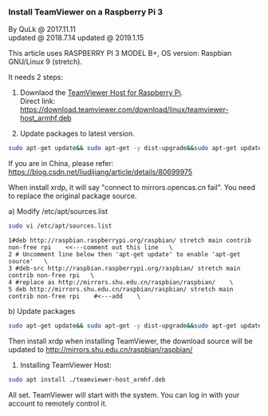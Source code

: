 ### Install TeamViewer on a Raspberry Pi 3

By QuLk @ 2017.11.11 \
updated @ 2018.7.14
updated @ 2019.1.15

This article uses RASPBERRY PI 3 MODEL B+, OS version: Raspbian GNU/Linux 9 (stretch).

It needs 2 steps:

1. Downlaod the [TeamViewer Host for Raspberry Pi](https://www.teamviewer.com/en/download/linux/). \
Direct link: https://download.teamviewer.com/download/linux/teamviewer-host_armhf.deb

1. Update packages to latest version.
```bash
sudo apt-get update&& sudo apt-get -y dist-upgrade&&sudo apt-get update
```
If you are in China, please refer: https://blog.csdn.net/liudijiang/article/details/80699975

When install xrdp, it will say "connect to mirrors.opencas.cn fail". You need to replace the original package source.

  a) Modify /etc/apt/sources.list
```bash
sudo vi /etc/apt/sources.list
```
    1#deb http://raspbian.raspberrypi.org/raspbian/ stretch main contrib non-free rpi    <<---comment out this line   \
    2 # Uncomment line below then 'apt-get update' to enable 'apt-get source'   \
    3 #deb-src http://raspbian.raspberrypi.org/raspbian/ stretch main contrib non-free rpi   \
    4 #replace as http://mirrors.shu.edu.cn/raspbian/raspbian/    \
    5 deb http://mirrors.shu.edu.cn/raspbian/raspbian/ stretch main contrib non-free rpi    #<---add    \

  b) Update packages 
```bash
sudo apt-get update&& sudo apt-get -y dist-upgrade&&sudo apt-get update
```

Then install xrdp when installing TeamViewer, the download source will be updated to http://mirrors.shu.edu.cn/raspbian/raspbian/


1. Installing TeamViewer Host:
```bash
sudo apt install ./teamviewer-host_armhf.deb
```

All set. TeamViewer will start with the system. You can log in with your account to remotely control it.
